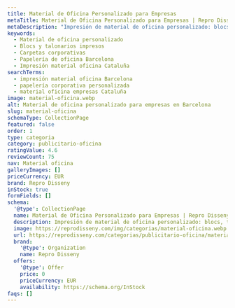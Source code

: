 ```yaml
---
title: Material de Oficina Personalizado para Empresas
metaTitle: Material de Oficina Personalizado para Empresas | Repro Disseny
metaDescription: "Impresión de material de oficina personalizado: blocs, talonarios, carpetas y más. Soluciones profesionales para empresas en Barcelona y Cataluña."
keywords:
  - Material de oficina personalizado
  - Blocs y talonarios impresos
  - Carpetas corporativas
  - Papelería de oficina Barcelona
  - Impresión material oficina Cataluña
searchTerms:
  - impresión material oficina Barcelona
  - papelería corporativa personalizada
  - material oficina empresas Cataluña
image: material-oficina.webp
alt: Material de oficina personalizado para empresas en Barcelona
slug: material-oficina
schemaType: CollectionPage
featured: false
order: 1
type: categoria
category: publicitario-oficina
ratingValue: 4.6
reviewCount: 75
nav: Material oficina
galleryImages: []
priceCurrency: EUR
brand: Repro Disseny
inStock: true
formFields: []
schema:
  '@type': CollectionPage
  name: Material de Oficina Personalizado para Empresas | Repro Disseny
  description: Impresión de material de oficina personalizado: blocs, talonarios, carpetas y más. Soluciones profesionales para empresas en Barcelona y Cataluña.
  image: https://reprodisseny.com/img/categorias/material-oficina.webp
  url: https://reprodisseny.com/categorias/publicitario-oficina/material-oficina
  brand:
    '@type': Organization
    name: Repro Disseny
  offers:
    '@type': Offer
    price: 0
    priceCurrency: EUR
    availability: https://schema.org/InStock
faqs: []
---
```

